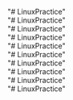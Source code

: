 "# LinuxPractice"  
"# LinuxPractice"  
"# LinuxPractice"  
"# LinuxPractice"  
"# LinuxPractice"  
"# LinuxPractice"  
"# LinuxPractice"  
"# LinuxPractice"  
"# LinuxPractice"  
"# LinuxPractice"  
